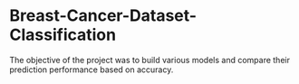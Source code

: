 # Breast-Cancer-Dataset-Classification
 The objective of the project was to build various models and compare their prediction performance based on accuracy.
